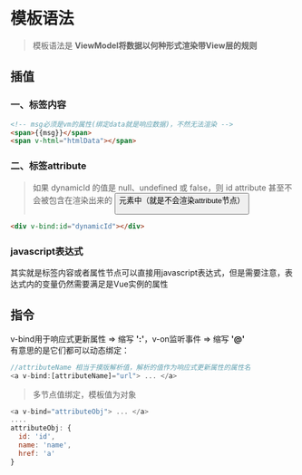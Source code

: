 # 模板语法
> 模板语法是 **ViewModel将数据以何种形式渲染带View层的规则**

## 插值

### 一、标签内容
```html
<!-- msg必须是vm的属性(绑定data就是响应数据)，不然无法渲染 -->
<span>{{msg}}</span>
<span v-html="htmlData"></span>
```

### 二、标签attribute
>如果 dynamicId 的值是 null、undefined 或 false，则 id attribute 甚至不会被包含在渲染出来的 <button> 元素中（就是不会渲染attribute节点）
```html
<div v-bind:id="dynamicId"></div>
```

### javascript表达式
其实就是标签内容或者属性节点可以直接用javascript表达式，但是需要注意，表达式内的变量仍然需要满足是Vue实例的属性

## 指令
v-bind用于响应式更新属性 => 缩写 **':'**，v-on监听事件 => 缩写 **'@'**    
有意思的是它们都可以动态绑定：
```javascript
//attributeName 相当于摸版解析值，解析的值作为响应式更新属性的属性名
<a v-bind:[attributeName]="url"> ... </a>
```

> 多节点值绑定，模板值为对象
```javascript
<a v-bind="attributeObj"> ... </a>
....
attributeObj: {
  id: 'id',
  name: 'name',
  href: 'a'
}
```